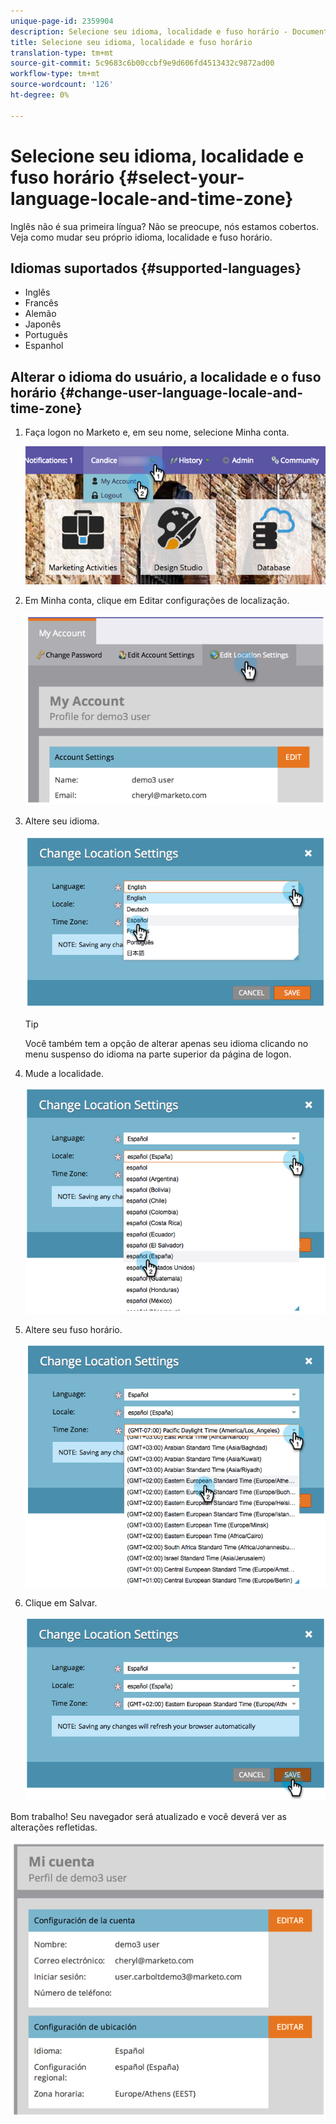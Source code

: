 ```yaml
---
unique-page-id: 2359904
description: Selecione seu idioma, localidade e fuso horário - Documentos do Marketing - Documentação do produto
title: Selecione seu idioma, localidade e fuso horário
translation-type: tm+mt
source-git-commit: 5c9683c6b00ccbf9e9d606fd4513432c9872ad00
workflow-type: tm+mt
source-wordcount: '126'
ht-degree: 0%

---
```



# Selecione seu idioma, localidade e fuso horário {#select-your-language-locale-and-time-zone}

Inglês não é sua primeira língua? Não se preocupe, nós estamos cobertos. Veja como mudar seu próprio idioma, localidade e fuso horário.

## Idiomas suportados {#supported-languages}

* Inglês
* Francês
* Alemão
* Japonês
* Português
* Espanhol

## Alterar o idioma do usuário, a localidade e o fuso horário {#change-user-language-locale-and-time-zone}

1. Faça logon no Marketo e, em seu nome, selecione Minha conta.

   ![](assets/myaccount.png)

1. Em Minha conta, clique em Editar configurações de localização.

   ![](assets/image2014-9-9-11-3a9-3a47.png)

1. Altere seu idioma.

   ![](assets/image2014-9-9-11-3a10-3a4.png)

   >[!TIP]
   >
   >Você também tem a opção de alterar apenas seu idioma clicando no menu suspenso do idioma na parte superior da página de logon.

1. Mude a localidade.

   ![](assets/image2014-9-9-11-3a10-3a29.png)

1. Altere seu fuso horário.

   ![](assets/image2014-9-9-11-3a10-3a56.png)

1. Clique em Salvar.

   ![](assets/image2014-9-9-11-3a11-3a18.png)

Bom trabalho! Seu navegador será atualizado e você deverá ver as alterações refletidas.

![](assets/image2014-9-9-11-3a12-3a2.png)
